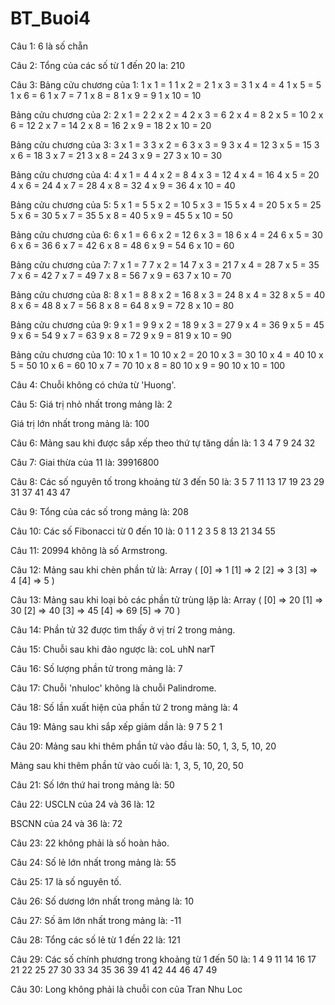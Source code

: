 # BT_Buoi4
Câu 1: 6 là số chẵn

Câu 2: Tổng của các số từ 1 đến 20 la: 210

Câu 3: Bảng cửu chương của 1:
1 x 1 = 1
1 x 2 = 2
1 x 3 = 3
1 x 4 = 4
1 x 5 = 5
1 x 6 = 6
1 x 7 = 7
1 x 8 = 8
1 x 9 = 9
1 x 10 = 10

Bảng cửu chương của 2:
2 x 1 = 2
2 x 2 = 4
2 x 3 = 6
2 x 4 = 8
2 x 5 = 10
2 x 6 = 12
2 x 7 = 14
2 x 8 = 16
2 x 9 = 18
2 x 10 = 20

Bảng cửu chương của 3:
3 x 1 = 3
3 x 2 = 6
3 x 3 = 9
3 x 4 = 12
3 x 5 = 15
3 x 6 = 18
3 x 7 = 21
3 x 8 = 24
3 x 9 = 27
3 x 10 = 30

Bảng cửu chương của 4:
4 x 1 = 4
4 x 2 = 8
4 x 3 = 12
4 x 4 = 16
4 x 5 = 20
4 x 6 = 24
4 x 7 = 28
4 x 8 = 32
4 x 9 = 36
4 x 10 = 40

Bảng cửu chương của 5:
5 x 1 = 5
5 x 2 = 10
5 x 3 = 15
5 x 4 = 20
5 x 5 = 25
5 x 6 = 30
5 x 7 = 35
5 x 8 = 40
5 x 9 = 45
5 x 10 = 50

Bảng cửu chương của 6:
6 x 1 = 6
6 x 2 = 12
6 x 3 = 18
6 x 4 = 24
6 x 5 = 30
6 x 6 = 36
6 x 7 = 42
6 x 8 = 48
6 x 9 = 54
6 x 10 = 60

Bảng cửu chương của 7:
7 x 1 = 7
7 x 2 = 14
7 x 3 = 21
7 x 4 = 28
7 x 5 = 35
7 x 6 = 42
7 x 7 = 49
7 x 8 = 56
7 x 9 = 63
7 x 10 = 70

Bảng cửu chương của 8:
8 x 1 = 8
8 x 2 = 16
8 x 3 = 24
8 x 4 = 32
8 x 5 = 40
8 x 6 = 48
8 x 7 = 56
8 x 8 = 64
8 x 9 = 72
8 x 10 = 80

Bảng cửu chương của 9:
9 x 1 = 9
9 x 2 = 18
9 x 3 = 27
9 x 4 = 36
9 x 5 = 45
9 x 6 = 54
9 x 7 = 63
9 x 8 = 72
9 x 9 = 81
9 x 10 = 90

Bảng cửu chương của 10:
10 x 1 = 10
10 x 2 = 20
10 x 3 = 30
10 x 4 = 40
10 x 5 = 50
10 x 6 = 60
10 x 7 = 70
10 x 8 = 80
10 x 9 = 90
10 x 10 = 100


Câu 4: Chuỗi không có chứa từ 'Huong'.

Câu 5: Giá trị nhỏ nhất trong mảng là: 2

Giá trị lớn nhất trong mảng là: 100

Câu 6: Mảng sau khi được sắp xếp theo thứ tự tăng dần là: 1 3 4 7 9 24 32

Câu 7: Giai thừa của 11 là: 39916800

Câu 8: Các số nguyên tố trong khoảng từ 3 đến 50 là: 3 5 7 11 13 17 19 23 29 31 37 41 43 47

Câu 9: Tổng của các số trong mảng là: 208

Câu 10: Các số Fibonacci từ 0 đến 10 là: 0 1 1 2 3 5 8 13 21 34 55

Câu 11: 20994 không là số Armstrong.

Câu 12: Mảng sau khi chèn phần tử là: Array ( [0] => 1 [1] => 2 [2] => 3 [3] => 4 [4] => 5 )

Câu 13: Mảng sau khi loại bỏ các phần tử trùng lặp là: Array ( [0] => 20 [1] => 30 [2] => 40 [3] => 45 [4] => 69 [5] => 70 )

Câu 14: Phần tử 32 được tìm thấy ở vị trí 2 trong mảng.

Câu 15: Chuỗi sau khi đảo ngược là: coL uhN narT

Câu 16: Số lượng phần tử trong mảng là: 7

Câu 17: Chuỗi 'nhuloc' không là chuỗi Palindrome.

Câu 18: Số lần xuất hiện của phần tử 2 trong mảng là: 4

Câu 19: Mảng sau khi sắp xếp giảm dần là: 9 7 5 2 1

Câu 20: Mảng sau khi thêm phần tử vào đầu là: 50, 1, 3, 5, 10, 20

Mảng sau khi thêm phần tử vào cuối là: 1, 3, 5, 10, 20, 50

Câu 21: Số lớn thứ hai trong mảng là: 50

Câu 22: USCLN của 24 và 36 là: 12

BSCNN của 24 và 36 là: 72

Câu 23: 22 không phải là số hoàn hảo.

Câu 24: Số lẻ lớn nhất trong mảng là: 55

Câu 25: 17 là số nguyên tố.

Câu 26: Số dương lớn nhất trong mảng là: 10

Câu 27: Số âm lớn nhất trong mảng là: -11

Câu 28: Tổng các số lẻ từ 1 đến 22 là: 121

Câu 29: Các số chính phương trong khoảng từ 1 đến 50 là: 1 4 9 11 14 16 17 21 22 25 27 30 33 34 35 36 39 41 42 44 46 47 49

Câu 30: Long không phải là chuỗi con của Tran Nhu Loc
